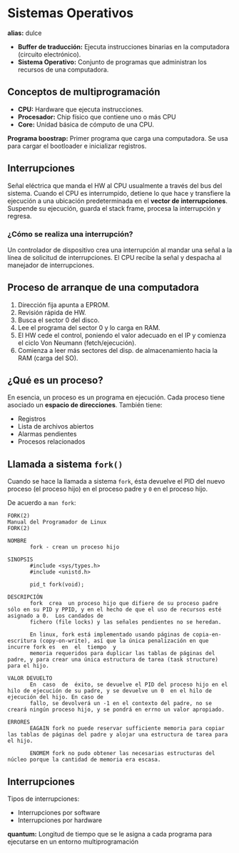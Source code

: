 # Sistemas Operativos

__alias:__ dulce 

* __Buffer de traducción:__ Ejecuta instrucciones binarias en la computadora
(circuito electrónico). 
* __Sistema Operativo:__ Conjunto de programas que administran los recursos de una
computadora. 

## Conceptos de multiprogramación 

* __CPU:__ Hardware que ejecuta instrucciones. 
* __Procesador:__ Chip físico que contiene uno o más CPU
* __Core:__ Unidad básica de cómputo de una CPU. 

__Programa boostrap:__ Primer programa que carga una computadora. Se usa para
cargar el bootloader e inicializar registros. 

## Interrupciones 

Señal eléctrica que manda el HW al CPU usualmente a través del bus del sistema. 
Cuando el CPU es interrumpido, detiene lo que hace y transfiere la ejecución
a una ubicación predeterminada en el __vector de interrupciones__. Suspende su
ejecución, guarda el stack frame, procesa la interrupción y regresa.

### ¿Cómo se realiza una interrupción? 

Un controlador de dispositivo crea una interrupción al mandar una señal a la
línea de solicitud de interrupciones. El CPU recibe la señal y despacha al
manejador de interrupciones.


## Proceso de arranque de una computadora 

1. Dirección fija apunta a EPROM. 
2. Revisión rápida de HW.
3. Busca el sector 0 del disco. 
4. Lee el programa del sector 0 y lo carga en RAM.
5. El HW cede el control, poniendo el valor adecuado en el IP y comienza el
   ciclo Von Neumann (fetch/ejecución). 
6. Comienza a leer más sectores del disp. de almacenamiento hacia la RAM (carga
   del SO).

## ¿Qué es un proceso? 

En esencia, un proceso es un programa en ejecución. Cada proceso tiene asociado
un __espacio de direcciones__. También tiene:

* Registros
* Lista de archivos abiertos
* Alarmas pendientes 
* Procesos relacionados

## Llamada a sistema `fork()`

Cuando se hace la llamada a sistema `fork`, ésta devuelve el PID del nuevo
proceso (el proceso hijo) en el proceso padre y `0` en el proceso hijo. 

De acuerdo a `man fork`:
```man
FORK(2)                                                            Manual del Programador de Linux                                                            FORK(2)

NOMBRE
       fork - crean un proceso hijo

SINOPSIS
       #include <sys/types.h>
       #include <unistd.h>

       pid_t fork(void);

DESCRIPCIÓN
       fork  crea  un proceso hijo que difiere de su proceso padre sólo en su PID y PPID, y en el hecho de que el uso de recursos esté asignado a 0.  Los candados de
       fichero (file locks) y las señales pendientes no se heredan.

       En linux, fork está implementado usando páginas de copia-en-escritura (copy-on-write), así que la única penalización en que incurre fork es  en  el  tiempo  y
       memoria requeridos para duplicar las tablas de páginas del padre, y para crear una única estructura de tarea (task structure) para el hijo.

VALOR DEVUELTO
       En  caso  de  éxito, se devuelve el PID del proceso hijo en el hilo de ejecución de su padre, y se devuelve un 0  en el hilo de ejecución del hijo. En caso de
       fallo, se devolverá un -1 en el contexto del padre, no se creará ningún proceso hijo, y se pondrá en errno un valor apropiado.

ERRORES
       EAGAIN fork no puede reservar sufficiente memoria para copiar las tablas de páginas del padre y alojar una estructura de tarea para el hijo.

       ENOMEM fork no pudo obtener las necesarias estructuras del núcleo porque la cantidad de memoria era escasa.

```

## Interrupciones

Tipos de interrupciones:

* Interrupciones por software
* Interrupciones por hardware

__quantum:__ Longitud de tiempo que se le asigna a cada programa para ejecutarse
en un entorno multiprogramación
